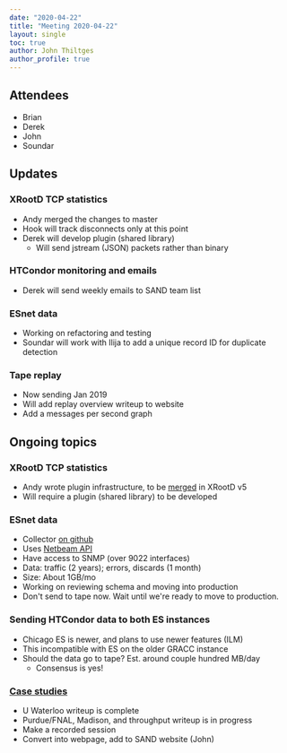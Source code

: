 ```yaml
---
date: "2020-04-22"
title: "Meeting 2020-04-22"
layout: single
toc: true
author: John Thiltges
author_profile: true
---
```


Attendees
---------
- Brian
- Derek
- John
- Soundar

Updates
-------

### XRootD TCP statistics
- Andy merged the changes to master
- Hook will track disconnects only at this point
- Derek will develop plugin (shared library)
  - Will send jstream (JSON) packets rather than binary

### HTCondor monitoring and emails
- Derek will send weekly emails to SAND team list

### ESnet data
- Working on refactoring and testing
- Soundar will work with Ilija to add a unique record ID for duplicate detection

### Tape replay
- Now sending Jan 2019
- Will add replay overview writeup to website
- Add a messages per second graph

Ongoing topics
--------------

### XRootD TCP statistics
- Andy wrote plugin infrastructure, to be [merged](https://github.com/xrootd/xrootd/commit/2c4133d581) in XRootD v5
- Will require a plugin (shared library) to be developed

### ESnet data
- Collector [on github]([https://github.com/sand-ci/esnet-collector)
- Uses [Netbeam API](https://esnet-netbeam.appspot.com/docs/api/)
- Have access to SNMP (over 9022 interfaces)
- Data: traffic (2 years); errors, discards (1 month)
- Size: About 1GB/mo
- Working on reviewing schema and moving into production
- Don't send to tape now. Wait until we're ready to move to production.

### Sending HTCondor data to both ES instances
- Chicago ES is newer, and plans to use newer features (ILM)
- This incompatible with ES on the older GRACC instance
- Should the data go to tape? Est. around couple hundred MB/day
    - Consensus is yes!

### [Case studies](https://drive.google.com/drive/folders/1pzGCeA0o6PORJIdCEh5u7c-gfAG519SH)
- U Waterloo writeup is complete
- Purdue/FNAL, Madison, and throughput writeup is in progress
- Make a recorded session
- Convert into webpage, add to SAND website (John)
